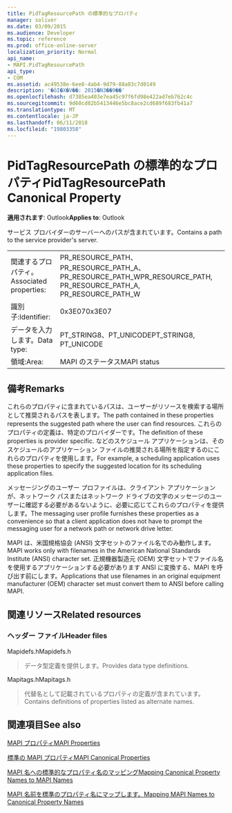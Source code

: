 ```yaml
---
title: PidTagResourcePath の標準的なプロパティ
manager: soliver
ms.date: 03/09/2015
ms.audience: Developer
ms.topic: reference
ms.prod: office-online-server
localization_priority: Normal
api_name:
- MAPI.PidTagResourcePath
api_type:
- COM
ms.assetid: ac49538e-6ee8-4ab4-9d79-88a83c7d0149
description: '�ŏI�X�V��: 2015�N3��9��'
ms.openlocfilehash: d7385ea403e7ea45c97f6fd98e422ad7eb762c4c
ms.sourcegitcommit: 9d60cd82b5413446e5bc8ace2cd689f683fb41a7
ms.translationtype: MT
ms.contentlocale: ja-JP
ms.lasthandoff: 06/11/2018
ms.locfileid: "19803358"
---
```

# <a name="pidtagresourcepath-canonical-property"></a><span data-ttu-id="02696-103">PidTagResourcePath の標準的なプロパティ</span><span class="sxs-lookup"><span data-stu-id="02696-103">PidTagResourcePath Canonical Property</span></span>

  
  
<span data-ttu-id="02696-104">**適用されます**: Outlook</span><span class="sxs-lookup"><span data-stu-id="02696-104">**Applies to**: Outlook</span></span> 
  
<span data-ttu-id="02696-105">サービス プロバイダーのサーバーへのパスが含まれています。</span><span class="sxs-lookup"><span data-stu-id="02696-105">Contains a path to the service provider's server.</span></span>
  
|||
|:-----|:-----|
|<span data-ttu-id="02696-106">関連するプロパティ。</span><span class="sxs-lookup"><span data-stu-id="02696-106">Associated properties:</span></span>  <br/> |<span data-ttu-id="02696-107">PR_RESOURCE_PATH、PR_RESOURCE_PATH_A、PR_RESOURCE_PATH_W</span><span class="sxs-lookup"><span data-stu-id="02696-107">PR_RESOURCE_PATH, PR_RESOURCE_PATH_A, PR_RESOURCE_PATH_W</span></span>  <br/> |
|<span data-ttu-id="02696-108">識別子:</span><span class="sxs-lookup"><span data-stu-id="02696-108">Identifier:</span></span>  <br/> |<span data-ttu-id="02696-109">0x3E07</span><span class="sxs-lookup"><span data-stu-id="02696-109">0x3E07</span></span>  <br/> |
|<span data-ttu-id="02696-110">データを入力します。</span><span class="sxs-lookup"><span data-stu-id="02696-110">Data type:</span></span>  <br/> |<span data-ttu-id="02696-111">PT_STRING8、PT_UNICODE</span><span class="sxs-lookup"><span data-stu-id="02696-111">PT_STRING8, PT_UNICODE</span></span>  <br/> |
|<span data-ttu-id="02696-112">領域:</span><span class="sxs-lookup"><span data-stu-id="02696-112">Area:</span></span>  <br/> |<span data-ttu-id="02696-113">MAPI のステータス</span><span class="sxs-lookup"><span data-stu-id="02696-113">MAPI status</span></span>  <br/> |
   
## <a name="remarks"></a><span data-ttu-id="02696-114">備考</span><span class="sxs-lookup"><span data-stu-id="02696-114">Remarks</span></span>

<span data-ttu-id="02696-115">これらのプロパティに含まれているパスは、ユーザーがリソースを検索する場所として推奨されるパスを表します。</span><span class="sxs-lookup"><span data-stu-id="02696-115">The path contained in these properties represents the suggested path where the user can find resources.</span></span> <span data-ttu-id="02696-116">これらのプロパティの定義は、特定のプロバイダーです。</span><span class="sxs-lookup"><span data-stu-id="02696-116">The definition of these properties is provider specific.</span></span> <span data-ttu-id="02696-117">などのスケジュール アプリケーションは、そのスケジュールのアプリケーション ファイルの推奨される場所を指定するのにこれらのプロパティを使用します。</span><span class="sxs-lookup"><span data-stu-id="02696-117">For example, a scheduling application uses these properties to specify the suggested location for its scheduling application files.</span></span>
  
<span data-ttu-id="02696-118">メッセージングのユーザー プロファイルは、クライアント アプリケーションが、ネットワーク パスまたはネットワーク ドライブの文字のメッセージのユーザーに確認する必要があるないように、必要に応じてこれらのプロパティを提供します。</span><span class="sxs-lookup"><span data-stu-id="02696-118">The messaging user profile furnishes these properties as a convenience so that a client application does not have to prompt the messaging user for a network path or network drive letter.</span></span>
  
<span data-ttu-id="02696-119">MAPI は、米国規格協会 (ANSI) 文字セットのファイル名でのみ動作します。</span><span class="sxs-lookup"><span data-stu-id="02696-119">MAPI works only with filenames in the American National Standards Institute (ANSI) character set.</span></span> <span data-ttu-id="02696-120">正規機器製造元 (OEM) 文字セットでファイル名を使用するアプリケーションする必要があります ANSI に変換する、MAPI を呼び出す前にします。</span><span class="sxs-lookup"><span data-stu-id="02696-120">Applications that use filenames in an original equipment manufacturer (OEM) character set must convert them to ANSI before calling MAPI.</span></span>
  
## <a name="related-resources"></a><span data-ttu-id="02696-121">関連リソース</span><span class="sxs-lookup"><span data-stu-id="02696-121">Related resources</span></span>

### <a name="header-files"></a><span data-ttu-id="02696-122">ヘッダー ファイル</span><span class="sxs-lookup"><span data-stu-id="02696-122">Header files</span></span>

<span data-ttu-id="02696-123">Mapidefs.h</span><span class="sxs-lookup"><span data-stu-id="02696-123">Mapidefs.h</span></span>
  
> <span data-ttu-id="02696-124">データ型定義を提供します。</span><span class="sxs-lookup"><span data-stu-id="02696-124">Provides data type definitions.</span></span>
    
<span data-ttu-id="02696-125">Mapitags.h</span><span class="sxs-lookup"><span data-stu-id="02696-125">Mapitags.h</span></span>
  
> <span data-ttu-id="02696-126">代替名として記載されているプロパティの定義が含まれています。</span><span class="sxs-lookup"><span data-stu-id="02696-126">Contains definitions of properties listed as alternate names.</span></span>
    
## <a name="see-also"></a><span data-ttu-id="02696-127">関連項目</span><span class="sxs-lookup"><span data-stu-id="02696-127">See also</span></span>



[<span data-ttu-id="02696-128">MAPI プロパティ</span><span class="sxs-lookup"><span data-stu-id="02696-128">MAPI Properties</span></span>](mapi-properties.md)
  
[<span data-ttu-id="02696-129">標準の MAPI プロパティ</span><span class="sxs-lookup"><span data-stu-id="02696-129">MAPI Canonical Properties</span></span>](mapi-canonical-properties.md)
  
[<span data-ttu-id="02696-130">MAPI 名への標準的なプロパティ名のマッピング</span><span class="sxs-lookup"><span data-stu-id="02696-130">Mapping Canonical Property Names to MAPI Names</span></span>](mapping-canonical-property-names-to-mapi-names.md)
  
[<span data-ttu-id="02696-131">MAPI 名前を標準のプロパティ名にマップします。</span><span class="sxs-lookup"><span data-stu-id="02696-131">Mapping MAPI Names to Canonical Property Names</span></span>](mapping-mapi-names-to-canonical-property-names.md)

